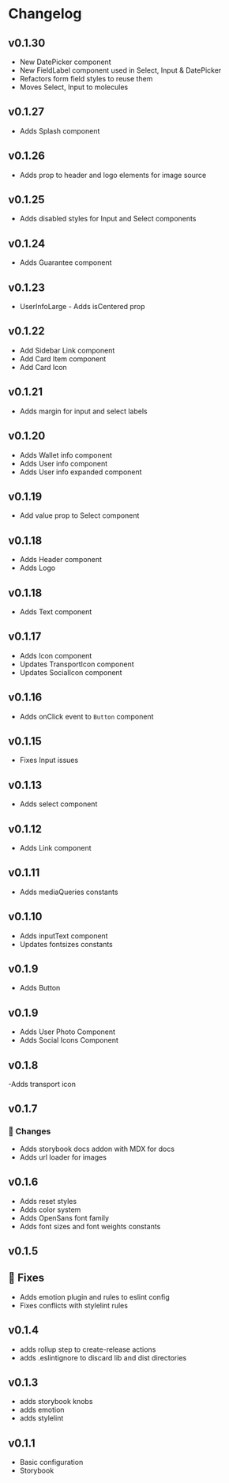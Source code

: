 # Changelog

## v0.1.30

- New DatePicker component
- New FieldLabel component used in Select, Input & DatePicker
- Refactors form field styles to reuse them
- Moves Select, Input to molecules

## v0.1.27

- Adds Splash component

## v0.1.26

- Adds prop to header and logo elements for image source

## v0.1.25

- Adds disabled styles for Input and Select components

## v0.1.24

- Adds Guarantee component

## v0.1.23

- UserInfoLarge - Adds isCentered prop

## v0.1.22

- Add Sidebar Link component
- Add Card Item component
- Add Card Icon

## v0.1.21

- Adds margin for input and select labels

## v0.1.20

- Adds Wallet info component
- Adds User info component
- Adds User info expanded component

## v0.1.19

- Add value prop to Select component

## v0.1.18

- Adds Header component
- Adds Logo

## v0.1.18

- Adds Text component

## v0.1.17

- Adds Icon component
- Updates TransportIcon component
- Updates SocialIcon component

## v0.1.16

- Adds onClick event to `Button` component

## v0.1.15

- Fixes Input issues

## v0.1.13

- Adds select component

## v0.1.12

- Adds Link component

## v0.1.11

- Adds mediaQueries constants

## v0.1.10

- Adds inputText component
- Updates fontsizes constants

## v0.1.9

- Adds Button

## v0.1.9

- Adds User Photo Component
- Adds Social Icons Component

## v0.1.8

-Adds transport icon

## v0.1.7

### 🔀 Changes

- Adds storybook docs addon with MDX for docs
- Adds url loader for images

## v0.1.6

- Adds reset styles
- Adds color system
- Adds OpenSans font family
- Adds font sizes and font weights constants

## v0.1.5

## 🔧 Fixes

- Adds emotion plugin and rules to eslint config
- Fixes conflicts with stylelint rules

## v0.1.4

- adds rollup step to create-release actions
- adds .eslintignore to discard lib and dist directories

## v0.1.3

- adds storybook knobs
- adds emotion
- adds stylelint

## v0.1.1

- Basic configuration
- Storybook
